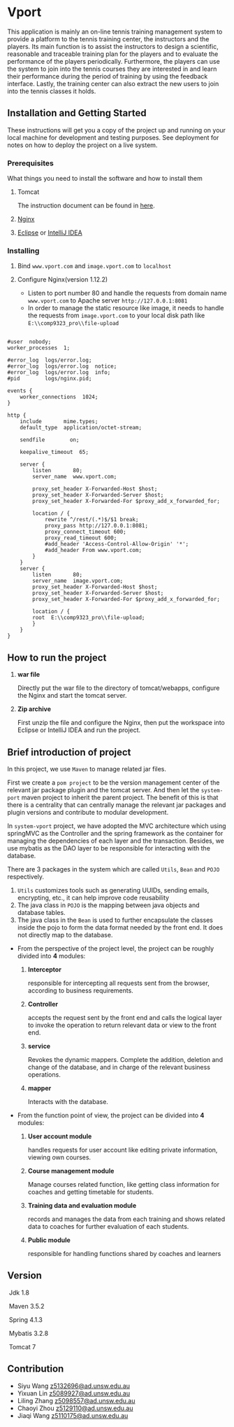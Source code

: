 # Vport

This application is mainly an on-line tennis training management system to provide a platform to the tennis training center, the instructors and the players. Its main function is to assist the instructors to design a scientific, reasonable and traceable training plan for the players and to evaluate the performance of the players periodically.
Furthermore, the players can use the system to join into the tennis courses they are interested in and learn their performance during the period of training by using the feedback interface. Lastly, the training center can also extract the new users to join into the tennis classes it holds.

## Installation and Getting Started

These instructions will get you a copy of the project up and running on your local machine for development and testing purposes. See deployment for notes on how to deploy the project on a live system.

### Prerequisites

What things you need to install the software and how to install them

1. Tomcat

   The instruction document can be found in [here](https://tomcat.apache.org/download-70.cgi).

2. [Nginx](https://www.nginx.com/)

3. [Eclipse](https://www.eclipse.org/) or [IntelliJ IDEA](https://www.jetbrains.com/idea/)

### Installing

1. Bind `www.vport.com` and `image.vport.com` to `localhost`

2. Configure Nginx(version 1.12.2)
   - Listen to port number 80 and handle the requests from domain name `www.vport.com` to Apache server `http://127.0.0.1:8081`
   - In order to manage the static resource like image, it needs to handle the requests from `image.vport.com` to your local disk path like `E:\\comp9323_pro\\file-upload`

```

#user  nobody;
worker_processes  1;

#error_log  logs/error.log;
#error_log  logs/error.log  notice;
#error_log  logs/error.log  info;
#pid        logs/nginx.pid;

events {
    worker_connections  1024;
}

http {
    include       mime.types;
    default_type  application/octet-stream;
    
    sendfile        on;

    keepalive_timeout  65;

    server {
        listen       80;
        server_name  www.vport.com;

		proxy_set_header X-Forwarded-Host $host;
        proxy_set_header X-Forwarded-Server $host;
        proxy_set_header X-Forwarded-For $proxy_add_x_forwarded_for;

        location / {
			rewrite ^/rest/(.*)$/$1 break;
            proxy_pass http://127.0.0.1:8081;
			proxy_connect_timeout 600;
			proxy_read_timeout 600;
			#add_header 'Access-Control-Allow-Origin' '*';
			#add_header From www.vport.com;
        }        
    }
    server {
        listen       80;
        server_name  image.vport.com;
		proxy_set_header X-Forwarded-Host $host;
        proxy_set_header X-Forwarded-Server $host;
        proxy_set_header X-Forwarded-For $proxy_add_x_forwarded_for;

        location / {
	    root  E:\\comp9323_pro\\file-upload;
        }
    }
}

```

## How to run the project

1. **war file**

   Directly put the war file to the directory of tomcat/webapps, configure the Nginx and start the tomcat server.

2. **Zip archive**

   First unzip the file and configure the Nginx, then put the workspace into Eclipse or IntelliJ IDEA and run the project.

## Brief introduction of project

In this project, we use `Maven` to manage related jar files.

First we create a `pom project` to be the version management center of the relevant jar package plugin and the tomcat server. And then let the `system-port` maven project to inherit the parent project. The benefit of this is that there is a centrality that can centrally manage the relevant jar packages and plugin versions and contribute to modular development.

In `system-vport` project, we have adopted the MVC architecture which using springMVC as the Controller and the spring framework as the container for managing the dependencies of each layer and the transaction. Besides, we use mybatis as the DAO layer to be responsible for interacting with the database.

There are 3 packages in the system which are called `Utils`, `Bean` and `POJO` respectively.

1. `Utils` customizes tools such as generating UUIDs, sending emails, encrypting, etc., it can help improve code reusability
2. The java class in `POJO` is the mapping between java objects and database tables.
3. The java class in the `Bean` is used to further encapsulate the classes inside the pojo to form the data format needed by the front end. It does not directly map to the database.

- From the perspective of the project level, the project can be roughly divided into **4** modules:

  1. **Interceptor**

     responsible for intercepting all requests sent from the browser, according to business requirements.

  2. **Controller** 

     accepts the request sent by the front end and calls the logical layer to invoke the operation to return relevant data or view to the front end.

  3. **service**

     Revokes the dynamic mappers. Complete the addition, deletion and change of the database, and in charge of the relevant business operations.

  4. **mapper**

     Interacts with the database.

- From the function point of view, the project can be divided into **4** modules:

  1. **User account module**

     handles requests for user account like editing private information, viewing own courses.

  2. **Course management module**

     Manage courses related function, like getting class information for coaches and getting timetable for students.

  3. **Training data and evaluation module**

     records and manages the data from each training and shows related data to coaches for further evaluation of each students.

  4. **Public module**

     responsible for handling functions shared by coaches and learners

## Version

​	Jdk 1.8

​	Maven 3.5.2

​	Spring 4.1.3

​	Mybatis 3.2.8

​	Tomcat 7

## Contribution

- Siyu Wang             [z5132696@ad.unsw.edu.au](mailto:z5132696@ad.unsw.edu.au)
- Yixuan Lin             [z5089927@ad.unsw.edu.au](mailto:z5089927@ad.unsw.edu.au)
- Liling Zhang          [z5098557@ad.unsw.edu.au](mailto:z5098557@ad.unsw.edu.au)
- Chaoyi Zhou         [z5129110@ad.unsw.edu.au](mailto:z5129110@ad.unsw.edu.au)
- Jiaqi Wang             [z5110175@ad.unsw.edu.au](mailto:z5110175@ad.unsw.edu.au)